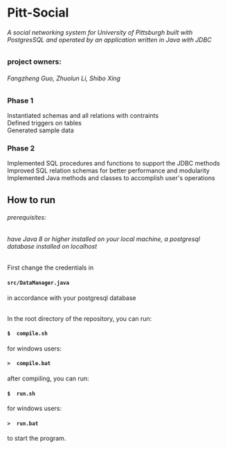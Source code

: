 # Pitt-Social  <br> 

###### A social networking system for University of Pittsburgh built with PostgresSQL and operated by an application written in Java with JDBC  <br>
### project owners:  <br>
###### Fangzheng Guo, Zhuolun Li, Shibo Xing

### Phase 1
Instantiated schemas and all relations with contraints\
Defined triggers on tables\
Generated sample data 

### Phase 2
Implemented SQL procedures and functions to support the JDBC methods\
Improved SQL relation schemas for better performance and modularity\
Implemented Java methods and classes to accomplish user's operations


## How to run
###### prerequisites: 
###### have Java 8 or higher installed on your local machine, a postgresql database installed on localhost

First change the credentials in
<h4> <code>src/DataManager.java</code> </h4> in accordance with your postgresql database <br> <br>

In the root directory of the repository, you can run:<br>
#### `$  compile.sh`
for windows users:<br>
#### `>  compile.bat`

after compiling, you can run:

#### `$  run.sh`
for windows users:<br>
#### `>  run.bat`
to start the program.




